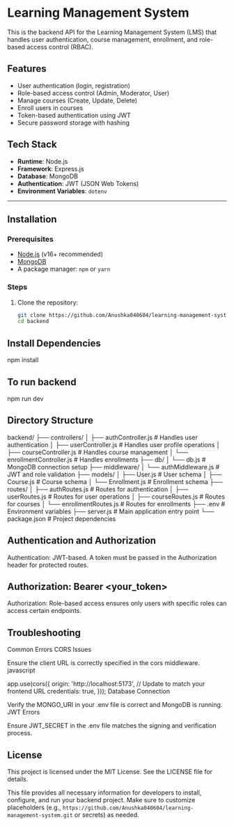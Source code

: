 ﻿# Learning Management System

This is the backend API for the Learning Management System (LMS) that handles user authentication, course management, enrollment, and role-based access control (RBAC).

## Features

- User authentication (login, registration)
- Role-based access control (Admin, Moderator, User)
- Manage courses (Create, Update, Delete)
- Enroll users in courses
- Token-based authentication using JWT
- Secure password storage with hashing

## Tech Stack

- **Runtime**: Node.js
- **Framework**: Express.js
- **Database**: MongoDB
- **Authentication**: JWT (JSON Web Tokens)
- **Environment Variables**: `dotenv`

---

## Installation

### Prerequisites

- [Node.js](https://nodejs.org/) (v16+ recommended)
- [MongoDB](https://www.mongodb.com/)
- A package manager: `npm` or `yarn`

### Steps

1. Clone the repository:
   ```bash
   git clone https://github.com/Anushka040604/learning-management-system.git
   cd backend

## Install Dependencies

npm install

## To run backend 

npm run dev

## Directory Structure

backend/
├── controllers/
│   ├── authController.js       # Handles user authentication
│   ├── userController.js       # Handles user profile operations
│   ├── courseController.js     # Handles course management
│   └── enrollmentController.js # Handles enrollments
├── db/
│   └── db.js                   # MongoDB connection setup
├── middleware/
│   └── authMiddleware.js       # JWT and role validation
├── models/
│   ├── User.js                 # User schema
│   ├── Course.js               # Course schema
│   └── Enrollment.js           # Enrollment schema
├── routes/
│   ├── authRoutes.js           # Routes for authentication
│   ├── userRoutes.js           # Routes for user operations
│   ├── courseRoutes.js         # Routes for courses
│   └── enrollmentRoutes.js     # Routes for enrollments
├── .env                        # Environment variables
├── server.js                   # Main application entry point
└── package.json                # Project dependencies

## Authentication and Authorization
Authentication: JWT-based. A token must be passed in the Authorization header for protected routes.

## Authorization: Bearer <your_token>
Authorization: Role-based access ensures only users with specific roles can access certain endpoints.

## Troubleshooting
Common Errors
CORS Issues

Ensure the client URL is correctly specified in the cors middleware.
javascript

app.use(cors({
    origin: 'http://localhost:5173', // Update to match your frontend URL
    credentials: true,
}));
Database Connection

Verify the MONGO_URI in your .env file is correct and MongoDB is running.
JWT Errors

Ensure JWT_SECRET in the .env file matches the signing and verification process.

## License
This project is licensed under the MIT License. See the LICENSE file for details.


This file provides all necessary information for developers to install, configure, and run your backend project. Make sure to customize placeholders (e.g., `https://github.com/Anushka040604/learning-management-system.git` or secrets) as needed.
